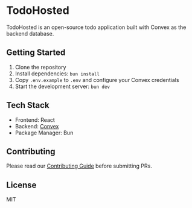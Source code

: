 # TodoHosted

TodoHosted is an open-source todo application built with Convex as the backend database.

## Getting Started

1. Clone the repository
2. Install dependencies: `bun install`
3. Copy `.env.example` to `.env` and configure your Convex credentials
4. Start the development server: `bun dev`

## Tech Stack

- Frontend: React
- Backend: [Convex](https://convex.dev)
- Package Manager: Bun

## Contributing

Please read our [Contributing Guide](.github/CONTRIBUTING.md) before submitting PRs.

## License

MIT
